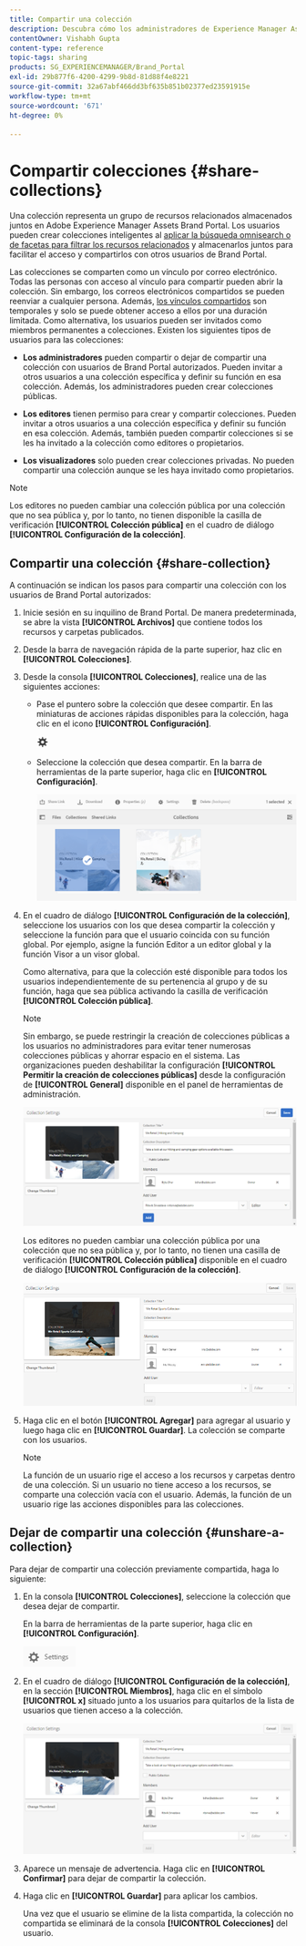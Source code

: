 ```yaml
---
title: Compartir una colección
description: Descubra cómo los administradores de Experience Manager Assets Brand Portal pueden compartir y dejar de compartir una colección o una colección inteligente con usuarios autorizados. Los editores pueden ver y compartir únicamente las colecciones creadas por ellos, compartidas con ellos y públicas.
contentOwner: Vishabh Gupta
content-type: reference
topic-tags: sharing
products: SG_EXPERIENCEMANAGER/Brand_Portal
exl-id: 29b877f6-4200-4299-9b8d-81d88f4e8221
source-git-commit: 32a67abf466dd3bf635b851b02377ed23591915e
workflow-type: tm+mt
source-wordcount: '671'
ht-degree: 0%

---
```


# Compartir colecciones {#share-collections}

Una colección representa un grupo de recursos relacionados almacenados juntos en Adobe Experience Manager Assets Brand Portal. Los usuarios pueden crear colecciones inteligentes al [aplicar la búsqueda omnisearch o de facetas para filtrar los recursos relacionados](brand-portal-searching.md) y almacenarlos juntos para facilitar el acceso y compartirlos con otros usuarios de Brand Portal.

<!--The administrators can share and unshare a collection with the authorized Brand Portal users. Editors and viewers can view and share the collections created by them, shared with them, and public collections.-->

Las colecciones se comparten como un vínculo por correo electrónico. Todas las personas con acceso al vínculo para compartir pueden abrir la colección. Sin embargo, los correos electrónicos compartidos se pueden reenviar a cualquier persona. Además, [los vínculos compartidos](https://experienceleague.adobe.com/es/docs/experience-manager-brand-portal/using/share/brand-portal-link-share) son temporales y solo se puede obtener acceso a ellos por una duración limitada. Como alternativa, los usuarios pueden ser invitados como miembros permanentes a colecciones. Existen los siguientes tipos de usuarios para las colecciones:

* **Los administradores** pueden compartir o dejar de compartir una colección con usuarios de Brand Portal autorizados. Pueden invitar a otros usuarios a una colección específica y definir su función en esa colección. Además, los administradores pueden crear colecciones públicas.

* **Los editores** tienen permiso para crear y compartir colecciones. Pueden invitar a otros usuarios a una colección específica y definir su función en esa colección. Además, también pueden compartir colecciones si se les ha invitado a la colección como editores o propietarios.

* **Los visualizadores** solo pueden crear colecciones privadas. No pueden compartir una colección aunque se les haya invitado como propietarios.

>[!NOTE]
>
>Los editores no pueden cambiar una colección pública por una colección que no sea pública y, por lo tanto, no tienen disponible la casilla de verificación **[!UICONTROL Colección pública]** en el cuadro de diálogo **[!UICONTROL Configuración de la colección]**.

## Compartir una colección {#share-collection}

A continuación se indican los pasos para compartir una colección con los usuarios de Brand Portal autorizados:

1. Inicie sesión en su inquilino de Brand Portal. De manera predeterminada, se abre la vista **[!UICONTROL Archivos]** que contiene todos los recursos y carpetas publicados.

1. Desde la barra de navegación rápida de la parte superior, haz clic en **[!UICONTROL Colecciones]**.

1. Desde la consola **[!UICONTROL Colecciones]**, realice una de las siguientes acciones:

   * Pase el puntero sobre la colección que desee compartir. En las miniaturas de acciones rápidas disponibles para la colección, haga clic en el icono **[!UICONTROL Configuración]**.

     ![](assets/settings-icon.png)

   * Seleccione la colección que desea compartir. En la barra de herramientas de la parte superior, haga clic en **[!UICONTROL Configuración]**.

     ![](assets/collection-console.png)

1. En el cuadro de diálogo **[!UICONTROL Configuración de la colección]**, seleccione los usuarios con los que desea compartir la colección y seleccione la función para que el usuario coincida con su función global. Por ejemplo, asigne la función Editor a un editor global y la función Visor a un visor global.

   Como alternativa, para que la colección esté disponible para todos los usuarios independientemente de su pertenencia al grupo y de su función, haga que sea pública activando la casilla de verificación **[!UICONTROL Colección pública]**.

   >[!NOTE]
   >
   >Sin embargo, se puede restringir la creación de colecciones públicas a los usuarios no administradores para evitar tener numerosas colecciones públicas y ahorrar espacio en el sistema. Las organizaciones pueden deshabilitar la configuración **[!UICONTROL Permitir la creación de colecciones públicas]** desde la configuración de **[!UICONTROL General]** disponible en el panel de herramientas de administración.

   ![](assets/collection_sharingadduser.png)

   Los editores no pueden cambiar una colección pública por una colección que no sea pública y, por lo tanto, no tienen una casilla de verificación **[!UICONTROL Colección pública]** disponible en el cuadro de diálogo **[!UICONTROL Configuración de la colección]**.

   ![](assets/collection-setting-editor.png)

1. Haga clic en el botón **[!UICONTROL Agregar]** para agregar al usuario y luego haga clic en **[!UICONTROL Guardar]**. La colección se comparte con los usuarios.

   >[!NOTE]
   >
   >La función de un usuario rige el acceso a los recursos y carpetas dentro de una colección. Si un usuario no tiene acceso a los recursos, se comparte una colección vacía con el usuario. Además, la función de un usuario rige las acciones disponibles para las colecciones.

## Dejar de compartir una colección {#unshare-a-collection}

Para dejar de compartir una colección previamente compartida, haga lo siguiente:

1. En la consola **[!UICONTROL Colecciones]**, seleccione la colección que desea dejar de compartir.

   En la barra de herramientas de la parte superior, haga clic en **[!UICONTROL Configuración]**.

   ![](assets/collection_settings.png)

1. En el cuadro de diálogo **[!UICONTROL Configuración de la colección]**, en la sección **[!UICONTROL Miembros]**, haga clic en el símbolo **[!UICONTROL x]** situado junto a los usuarios para quitarlos de la lista de usuarios que tienen acceso a la colección.

   ![](assets/unshare_collection.png)

1. Aparece un mensaje de advertencia. Haga clic en **[!UICONTROL Confirmar]** para dejar de compartir la colección.

1. Haga clic en **[!UICONTROL Guardar]** para aplicar los cambios.

   Una vez que el usuario se elimine de la lista compartida, la colección no compartida se eliminará de la consola **[!UICONTROL Colecciones]** del usuario.

<!--
1. Click the overlay icon on the left, and choose **[!UICONTROL Navigation]**.

   ![](assets/contenttree-1.png)

1. From the siderail on the left, click **[!UICONTROL Collections]**.

   ![](assets/access_collections.png)

1. From the **[!UICONTROL Collections]** console, do one of the following:

    * Hover the pointer over the collection you want to share. From the quick action thumbnails available for the collection, click the **[!UICONTROL Settings]** icon.

   ![](assets/settings_thumbnail.png)

    * Select the collection you want to share. From the toolbar at the top, click **[!UICONTROL Settings]**.
    
   ![](assets/collection-sharing.png)

1. In the [!UICONTROL Collection Settings] dialog box, select the users or groups with whom you want to share the collection and select the role for a user or a group to match their global role. For example, assign the Editor role to a global editor, the Viewer role to a global viewer.

   Alternatively, to make the collection available to all users irrespective of their group membership and role, make it public by selecting the **[!UICONTROL Public Collection]** check-box.

   >[!NOTE]
   >
   >However, non-admin users can be restricted from creating public collections, to avoid having numerous public collections so that system space can be saved. Organizations can disable the **[!UICONTROL Allow public collections creation]** configuration from [!UICONTROL General] settings available in admin tools panel.

   ![](assets/collection_sharingadduser.png)

   Editors cannot change a public collection to a non-public collection and, therefore, do not have **[!UICONTROL Public Collection]** check-box available in **[!UICONTROL Collection Settings]** dialog.

   ![](assets/collection-setting-editor.png)

1. Select **[!UICONTROL Add]**, and then **[!UICONTROL Save]**. The collection is shared with the chosen users.

   >[!NOTE]
   >
   >A user's role governs access to the assets and folders inside a collection. If a user does not have access to assets, an empty collection is shared with the user. Also, a user's role governs the actions available for collections.

## Unshare a collection {#unshare-a-collection}

To unshare a previously shared collection, do the following:

1. From the **[!UICONTROL Collections]** console, select the collection you want to unshare.

   In the toolbar, click **[!UICONTROL Settings]**.

   ![](assets/collection_settings.png)

1. On the **[!UICONTROL Collection Settings]** dialog box, under **[!UICONTROL Members]**, click the **[!UICONTROL x]** symbol next to users or groups to remove them from the list of users you shared the collection with.

   ![](assets/unshare_collection.png)

1. In the warning message box, click **[!UICONTROL Confirm]** to confirm unshare.

   Click **[!UICONTROL Save]**.

1. Log in to Brand Portal with the credentials of the user you removed from the shared list. The collection is removed from the **[!UICONTROL Collections]** console.
-->
